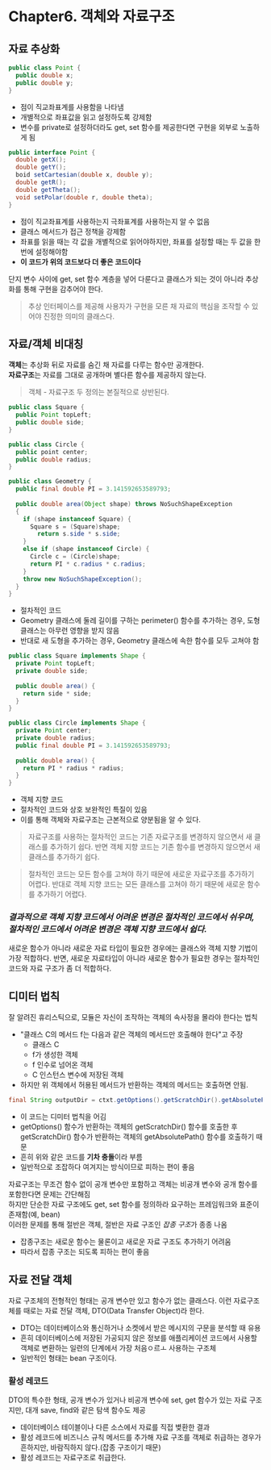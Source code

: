 # Chapter6. 객체와 자료구조
## 자료 추상화
```java
public class Point {
  public double x;
  public double y;
}
```
- 점이 직교좌표계를 사용함을 나타냄
- 개별적으로 좌표값을 읽고 설정하도록 강제함
- 변수를 private로 설정하더라도 get, set 함수를 제공한다면 구현을 외부로 노출하게 됨

```java
public interface Point {
  double getX();
  double getY();
  boid setCartesian(double x, double y);
  double getR();
  double getTheta();
  void setPolar(double r, double theta);
}
```
- 점이 직교좌표계를 사용하는지 극좌표계를 사용하는지 알 수 없음
- 클래스 메서드가 접근 정책을 강제함
- 좌표를 읽을 때는 각 값을 개별적으로 읽어야하지만, 좌표를 설정할 때는 두 값을 한번에 설정해야함
- **이 코드가 위의 코드보다 더 좋은 코드이다**

단지 변수 사이에 get, set 함수 계층을 넣어 다룬다고 클래스가 되는 것이 아니라 추상화를 통해 구현을 감추어야 한다.
>추상 인터페이스를 제공해 사용자가 구현을 모른 채 자료의 핵심을 조작할 수 있어야 진정한 의미의 클래스다.

## 자료/객체 비대칭
**객체**는 추상화 뒤로 자료를 숨긴 채 자료를 다루는 함수만 공개한다.<br/>
**자료구조**는 자료를 그대로 공개하며 별다른 함수를 제공하지 않는다.
>객체 - 자료구조 두 정의는 본질적으로 상반된다.

```java
public class Square {
  public Point topLeft;
  public double side;
}

public class Circle {
  public point center;
  public double radius;
}

public class Geometry {
  public final double PI = 3.141592653589793;
  
  public double area(Object shape) throws NoSuchShapeException
  {
    if (shape instanceof Square) {
      Square s = (Square)shape;
        return s.side * s.side;
    }
    else if (shape instanceof Circle) {
      Circle c = (Circle)shape;
      return PI * c.radius * c.radius;
    }
    throw new NoSuchShapeException();
  }
}
```
- 절차적인 코드
- Geometry 클래스에 둘레 길이를 구하는 perimeter() 함수를 추가하는 경우, 도형 클래스는 아무런 영향을 받지 않음
- 반대로 새 도형을 추가하는 경우, Geometry 클래스에 속한 함수를 모두 고쳐야 함

```java
public class Square implements Shape {
  private Point topLeft;
  private double side;
  
  public double area() {
    return side * side;
  }
}

public class Circle implements Shape {
  private Point center;
  private double radius;
  public final double PI = 3.141592653589793;
  
  public double area() {
    return PI * radius * radius;
  }
}
```

- 객체 지향 코드
- 절차적인 코드와 상호 보완적인 특질이 있음
- 이를 통해 객체와 자료구조는 근본적으로 양분됨을 알 수 있다.

>자료구조를 사용하는 절차적인 코드는 기존 자료구조를 변경하지 않으면서 새 클래스를 추가하기 쉽다. 반면 객체 지향 코드는 기존 함수를 변경하지 않으면서 새 클래스를 추가하기 쉽다.

>절차적인 코드는 모든 함수를 고쳐야 하기 때문에 새로운 자료구조를 추가하기 어렵다. 반대로 객체 지향 코드는 모든 클래스를 고쳐야 하기 때문에 새로운 함수를 추가하기 어렵다.

### *결과적으로 객체 지향 코드에서 어려운 변경은 절차적인 코드에서 쉬우며, 절차적인 코드에서 어려운 변경은 객체 지향 코드에서 쉽다.*
새로운 함수가 아니라 새로운 자료 타입이 필요한 경우에는 클래스와 객체 지향 기법이 가장 적합하다. 반면, 새로운 자료타입이 아니라 새로운 함수가 필요한 경우는 절차적인 코드와 자료 구조가 좀 더 적합하다.

## 디미터 법칙
잘 알려진 휴리스틱으로, 모듈은 자신이 조작하는 객체의 속사정을 몰라야 한다는 법칙
- "클래스 C의 메서드 f는 다음과 같은 객체의 메서드만 호출해야 한다"고 주장
  - 클래스 C
  - f가 생성한 객체
  - f 인수로 넘어온 객체
  - C 인스턴스 변수에 저장된 객체
- 하지만 위 객체에서 허용된 메서드가 반환하는 객체의 메서드는 호출하면 안됨.
```java
final String outputDir = ctxt.getOptions().getScratchDir().getAbsolutePath();
```
- 이 코드는 디미터 법칙을 어김
- getOptions() 함수가 반환하는 객체의 getScratchDir() 함수를 호출한 후 getScratchDir() 함수가 반환하는 객체의 getAbsolutePath() 함수를 호출하기 때문
- 흔히 위와 같은 코드를 **기차 충돌**이라 부름
- 일반적으로 조잡하다 여겨지는 방식이므로 피하는 편이 좋음

자료구조는 무조건 함수 없이 공개 변수만 포함하고 객체는 비공개 변수와 공개 함수를 포함한다면 문제는 간단해짐<br/>
하지만 단순한 자료 구조에도 get, set 함수를 정의하라 요구하는 프레임워크와 표준이 존재함(예, bean)<br/>
이러한 문제를 통해 절반은 객체, 절반은 자료 구조인 *잡종 구조*가 종종 나옴
- 잡종구조는 새로운 함수는 물론이고 새로운 자료 구조도 추가하기 어려움
- 따라서 잡종 구조는 되도록 피하는 편이 좋음

## 자료 전달 객체
자료 구조체의 전형적인 형태는 공개 변수만 있고 함수가 없는 클래스다. 이런 자료구조체를 때로는 자료 전달 객체, DTO(Data Transfer Object)라 한다.
- DTO는 데이터베이스와 통신하거나 소켓에서 받은 메시지의 구문을 분석할 때 유용
- 흔히 데이터베이스에 저장된 가공되지 않은 정보를 애플리케이션 코드에서 사용할 객체로 변환하는 일련의 단계에서 가장 처음ㅇ르ㅗ 사용하는 구조체
- 일반적인 형태는 bean 구조이다.
### 활성 레코드
DTO의 특수한 형태, 공개 변수가 있거나 비공개 변수에 set, get 함수가 있는 자료 구조지만, 대개 save, find와 같은 탐색 함수도 제공
- 데이터베이스 테이블이나 다른 소스에서 자료를 직접 볒환한 결과
- 활성 레코드에 비즈니스 규칙 메서드를 추가해 자료 구조를 객체로 취급하는 경우가 흔하지만, 바람직하지 않다.(잡종 구조이기 때문)
- 활성 레코드는 자료구조로 취급한다.

